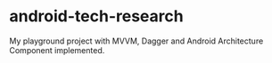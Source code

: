 # android-tech-research
My playground project with MVVM, Dagger and Android Architecture Component implemented.
